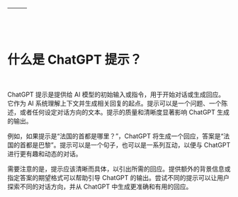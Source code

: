 | ![图片](img/chapter_title_corner_decoration_left.png) |  | ![图片](img/chapter_title_corner_decoration_right.png) |
| --- | --- | --- |

![图片](img/chapter_title_above.png)

# 什么是 ChatGPT 提示？

![图片](img/chapter_title_below.png)

ChatGPT 提示是提供给 AI 模型的初始输入或指令，用于开始对话或生成回应。它作为 AI 系统理解上下文并生成相关回复的起点。提示可以是一个问题、一个陈述，或者任何设定对话方向的文本。提示的质量和清晰度显著影响 ChatGPT 生成的输出。

例如，如果提示是“法国的首都是哪里？”，ChatGPT 将生成一个回应，答案是“法国的首都是巴黎”。提示可以是一个句子，也可以是一系列互动，以便与 ChatGPT 进行更有趣和动态的对话。

需要注意的是，提示应该清晰而具体，以引出所需的回应。提供额外的背景信息或指定答案的期望格式可以帮助引导 ChatGPT 的输出。尝试不同的提示可以让用户探索不同的对话方向，并从 ChatGPT 中生成更准确和有用的回应。
